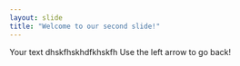 ```yaml
---
layout: slide
title: "Welcome to our second slide!"
---
```

Your text dhskfhskhdfkhskfh
Use the left arrow to go back!
